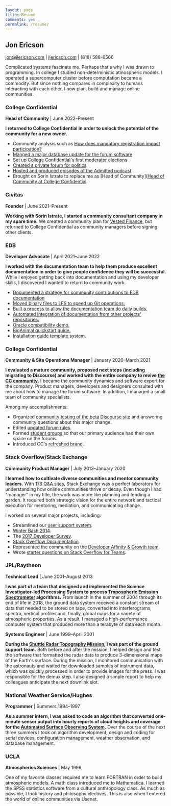 ```yaml
---
layout: page
title: Résumé
comments: yes
permalink: /resume/
---
```


## Jon Ericson

jon@jlericson.com | [jlericson.com](https://jlericson.com/) | (818) 588-6566

Complicated systems fascinate me. Perhaps that's why I was drawn to
programming. In college I studied non-deterministic atmospheric
models. I operated a supercomputer cluster before computation
became a commodity. But since nothing compares in complexity to humans
interacting with each other, I now plan, build and manage online communities.



### College Confidential
**Head of Community** | June 2022&ndash;Present

**I returned to College Confidential in order to unlock the potential
of the community for a new owner.** 

* Community analysis such as [How does mandatory registration impact participation?](https://jlericson.com/2022/10/14/registration_drives.html)
* [Manged a major database update for the forum software](https://talk.collegeconfidential.com/t/maintenance-scheduled-for-friday-september-30/3619753)
* [Set up College Confidential's first moderator elections](https://talk.collegeconfidential.com/t/moderator-nominations-for-fall-of-2022/3617796)
* [Created a private forum for politics](https://talk.collegeconfidential.com/t/politics-discussion-group/3617248)
* [Hosted and produced episodes of the Admitted podcast](https://talk.collegeconfidential.com/tag/podcast)
* Brought on Sorin Istrate to replace me as [Head of Community]([Head
of Community at College
Confidential](https://talk.collegeconfidential.com/t/introducing-cc-s-new-head-of-community-cc-sorin/3650152/1).

### Civitas 
**Founder** | June 2021&ndash;Present

**Working with Sorin Istrate, I started a community consultant company
in my spare time.** We created a community plan for [Vested
Finance](https://vestedfinance.com/), but returned to College
Confidential as community managers before signing other clients.

### EDB
**Developer Advocate** | April 2021&ndash;June 2022

**I worked with the documentation team to help them produce excellent
documentation in order to give people confidence they will be
successful.** While I enjoyed getting back into documentation and
using my developer skills, I discovered I wanted to return to
community work.

* [Documented a strategy for community contributions to EDB documentation](https://jlericson.com/2022/04/04/docs2_contribution.html)
* [Moved binary files to LFS to speed up Git operations.](https://jlericson.com/2021/08/24/git_rewrite_1.html)
* [Built a process to allow the documentation team do daily builds.](https://github.com/EnterpriseDB/docs/releases)
* [Automated integration of documentation from other projects' repositories.](https://github.com/EnterpriseDB/docs/blob/2991c889aacf76146a5361e7d24b4359e6f70b65/.github/workflows/sync-and-process-files.yml)
* [Oracle compatibility demo.](https://www.enterprisedb.com/docs/biganimal/latest/using_cluster/06_demonstration_oracle_compatibility/)
* [BigAnimal quickstart guide.](https://www.enterprisedb.com/docs/biganimal/release/free_trial/quickstart/)
* [Installation guide template system.](https://github.com/EnterpriseDB/docs/tree/3da9047d667d2c560c10e473dc5ec296e185e5ef/install_template)

### College Confidential
**Community & Site Operations Manager** | January 2020&ndash;March 2021

**I evaluated a mature community, proposed next steps (including
migrating to Discourse) and worked with the entire company to revive
[the CC community](https://talk.collegeconfidential.com/).** I became
the community dynamics and software expert for the company. Product
managers, developers and designers consulted with me about how to
manage the forum software. In addition, I managed a small team of
community specialists. 

Among my accomplishments:

* Organized [community testing of the beta Discourse
  site](https://talk.collegeconfidential.com/t/please-test-the-future-of-cc-forums/2106274)
  and answering community questions about this major change.
* Edited [updated forum rules](https://talk.collegeconfidential.com/t/forum-rules-update-march-2021/3506602).
* Formed [student groups](https://talk.collegeconfidential.com/t/introducing-student-groups/3499294) so that our primary audience had their own space on the forums.
* Introduced CC's [refreshed brand](https://talk.collegeconfidential.com/t/introducing-ccs-refreshed-brand/3503241).

### Stack Overflow/Stack Exchange
**Community Product Manager** | July 2013&ndash;January 2020

**I learned how to cultivate diverse communities and mentor community
leaders.** With [176 Q&A
sites](https://stackexchange.com/sites#users), Stack Exchange was a
perfect laboratory for understanding how online communities thrive or
decay. Even though I had "manager" in my title, the work was more like
planning and tending a garden. It required both strategic vision for
the entire network and tactical execution for mentoring, mediation, and
communicating change.


I worked on several major projects, including:

* Streamlined our [user support
  system](/tag/support.html).
* [Winter Bash
  2014](https://stackoverflow.blog/2014/12/15/winter-bash-2014/).
* The [2017 Developer
  Survey](https://meta.stackoverflow.com/questions/339532/would-you-like-to-test-the-2017-developer-survey).
* [Stack Overflow
  Documentation](https://meta.stackoverflow.com/questions/354217/sunsetting-documentation).
* Represented the community on the [Developer Affinity & Growth team](https://meta.stackoverflow.com/questions/351751/meet-team-dag-developer-affinity-growth).
* Wrote [starter questions on Stack Overflow for
  Teams](https://meta.stackoverflow.com/a/368400/1438).

### JPL/Raytheon
**Technical Lead** | June 2001&ndash;August 2013

**I was part of a team that designed and implemented the Science
Investigator-led Processing System to process [Tropospheric Emission
Spectrometer](https://tes.jpl.nasa.gov/) algorithms.**  From launch in
the summer of 2004 through its end of life in 2018, the ground data
system received a constant stream of data that needed to be stored on
tape, converted into interferograms, spectra, vertical profiles and,
finally, global maps for a variety of atmospheric properties.  As a
result, I managed a high-performance computer system that produced
more than a terabyte of data each month.

**Systems Engineer** | June 1999&ndash;April 2001

**During the [Shuttle Radar Topography
Mission](https://en.wikipedia.org/wiki/Shuttle_Radar_Topography_Mission
"SRTM"), I was part of the ground support team.**  Both before and after
the mission, I helped design and test the software that formatted the
radar data to produce 3-dimensional maps of the Earth's surface.
During the mission, I monitored communication with the astronauts and
waited for downloaded samples of instrument data, which was quickly
processed in order to provide images for the press.  I was responsible
for the demux step.  I also designed a simple report to help my
colleagues anticipate the next downlink slot.

### National Weather Service/Hughes
**Programmer** | Summers 1994&ndash;1997

**As a summer intern, I was asked to code an algorithm that converted
one-minute sensor output into hourly reports of cloud heights and
coverage for the [Automated Surface Observing
System](https://www.nws.noaa.gov/asos/ "ASOS").**  Over the course of the
next three summers I took on algorithm development, design and coding
for serial devices, configuration management, weather observation, and
database management.

### UCLA
**Atmospherics Sciences** | May 1999

One of my favorite classes required me to learn FORTRAN in order to
build atmospheric models. A math class introduced me to
Mathematica. I learned the SPSS statistics software from a cultural
anthropology class. As much as possible, I took history and philosophy
electives. This is also when I entered the world of online communities via
Usenet.

<!--For more details, please see [my
CV](https://stackoverflow.com/cv/jericson).-->
